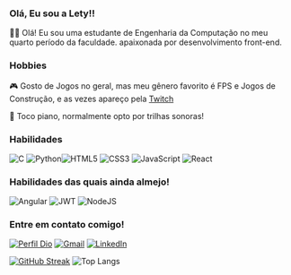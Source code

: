 ### Olá, Eu sou a Lety!!

👩‍💻 Olá! Eu sou uma estudante de Engenharia da Computação no meu quarto período da faculdade. apaixonada por desenvolvimento front-end.

### Hobbies

🎮 Gosto de Jogos no geral, mas meu gênero favorito é FPS e Jogos de Construção, e as vezes apareço pela [Twitch](https://www.twitch.tv/queen_lety)

🎹 Toco piano, normalmente opto por trilhas sonoras!


### Habilidades

![C](https://img.shields.io/badge/c-%2300599C.svg?style=for-the-badge&logo=c&logoColor=white) ![Python](https://img.shields.io/badge/python-3670A0?style=for-the-badge&logo=python&logoColor=ffdd54)![HTML5](https://img.shields.io/badge/HTML5-E34F26?style=for-the-badge&logo=html5&logoColor=white) ![CSS3](https://img.shields.io/badge/CSS3-1572B6?style=for-the-badge&logo=css3&logoColor=white) ![JavaScript](https://img.shields.io/badge/JavaScript-F7DF1E?style=for-the-badge&logo=javascript&logoColor=black) ![React](https://img.shields.io/badge/react-%2320232a.svg?style=for-the-badge&logo=react&logoColor=%2361DAFB)


### Habilidades das quais ainda almejo!

![Angular](https://img.shields.io/badge/angular-%23DD0031.svg?style=for-the-badge&logo=angular&logoColor=white) ![JWT](https://img.shields.io/badge/JWT-black?style=for-the-badge&logo=JSON%20web%20tokens)
![NodeJS](https://img.shields.io/badge/node.js-6DA55F?style=for-the-badge&logo=node.js&logoColor=white)


### Entre em contato comigo!

[![Perfil Dio](https://img.shields.io/badge/-Meu%20Perfil%20na%20DIO-30A3DC?style=for-the-badge)](https://web.dio.me/users/leticiakariny92?tab=achievements)
[![Gmail](https://img.shields.io/badge/Gmail-333333?style=for-the-badge&logo=gmail&logoColor=red)](mailto:leticiakariny92@gmail.com)
[![LinkedIn](https://img.shields.io/badge/LinkedIn-0077B5?style=for-the-badge&logo=linkedin&logoColor=white)]((https://www.linkedin.com/in/leticia-kariny-888619270/))


[![GitHub Streak](https://streak-stats.demolab.com?user=LetyK&theme=ocean-dark&locale=pt_BR&date_format=n%2Fj%5B%2FY%5D)](https://git.io/streak-stats) ![Top Langs](https://github-readme-stats-git-masterrstaa-rickstaa.vercel.app/api/top-langs/?username=LetyK&bg_color=000&border_color=30A3DC&title_color=E94D5F&text_color=FFF)
